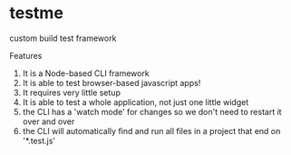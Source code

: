 # testme
custom build test framework

Features
1. It is a Node-based CLI framework
2. It is able to test browser-based javascript apps!
3. It requires very little setup
4. It is able to test a whole application, not just one little widget
5. the CLI has a 'watch mode' for changes so we don't need to restart it over and over
6. the CLI will automatically find and run all files in a project that end on '*.test.js'